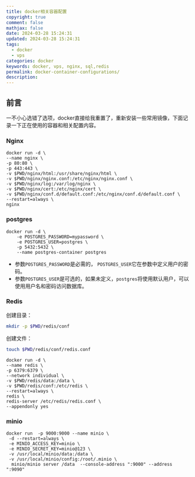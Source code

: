```yaml
---
title: docker相关容器配置
copyright: true
comment: false
mathjax: false
date: 2024-03-28 15:24:31
updated: 2024-03-28 15:24:31
tags:
  - docker
  - vps
categories: docker
keywords: docker, vps, nginx, sql,redis
permalink: docker-container-configurations/
description:
---
```

## 前言

一不小心选错了选项，docker直接给我重置了，重新安装一些常用镜像，下面记录一下正在使用的容器和相关配置内容。

<!--more-->
### Nginx

```shell
docker run -d \
--name nginx \
-p 80:80 \
-p 443:443 \
-v $PWD/nginx/html:/usr/share/nginx/html \
-v $PWD/nginx/nginx.conf:/etc/nginx/nginx.conf \
-v $PWD/nginx/log:/var/log/nginx \
-v $PWD/nginx/cert:/etc/nginx/cert \
-v $PWD/nginx/conf.d/default.conf:/etc/nginx/conf.d/default.conf \
--restart=always \
nginx
```

### postgres

```shell
docker run -d \
    -e POSTGRES_PASSWORD=mypassword \
    -e POSTGRES_USER=postgres \
    -p 5432:5432 \
    --name postgres-container postgres 
```

- 参数`POSTGRES_PASSWORD`是必需的， `POSTGRES_USER`它在参数中定义用户的密码。
- 参数`POSTGRES_USER`是可选的，如果未定义，`postgres`将使用默认用户，可以使用用户名和密码访问数据库。

### Redis

创建目录：

```bash
mkdir -p $PWD/redis/conf
```

创建文件：

```bash
touch $PWD/redis/conf/redis.conf
```

```shell
docker run -d \
--name redis \
-p 6379:6379 \
--network individual \
-v $PWD/redis/data:/data \
-v $PWD/redis/conf:/etc/redis \
--restart=always \
redis \
redis-server /etc/redis/redis.conf \
--appendonly yes
```

### minio

```shell
docker run  -p 9000:9000 --name minio \
 -d --restart=always \
 -e MINIO_ACCESS_KEY=minio \
 -e MINIO_SECRET_KEY=minio@123 \
 -v /usr/local/minio/data:/data \
 -v /usr/local/minio/config:/root/.minio \
  minio/minio server /data  --console-address ":9000" --address ":9090"
```

